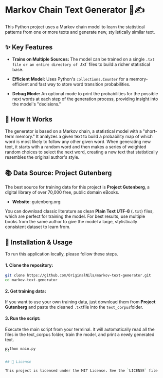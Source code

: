 
# Markov Chain Text Generator 📖✍️

This Python project uses a Markov chain model to learn the statistical patterns from one or more texts and generate new, stylistically similar text.





## ✨ Key Features

- **Trains on Multiple Sources:** The model can be trained on a single `.txt file or an entire directory of `.txt` files to build a richer statistical base.

- **Efficient Model:** Uses Python's `collections.Counter` for a memory-efficient and fast way to store word transition probabilities.

- **Debug Mode:** An optional mode to print the probabilities for the possible next words at each step of the generation process, providing insight into the model's "decisions."


## 🧠 How It Works

The generator is based on a Markov chain, a statistical model with a "short-term memory." It analyzes a given text to build a probability map of which word is most likely to follow any other given word. When generating new text, it starts with a random word and then makes a series of weighted random choices to select the next word, creating a new text that statistically resembles the original author's style.
## 📚 Data Source: Project Gutenberg

The best source for training data for this project is **Project Gutenberg**, a digital library of over 70,000 free, public domain eBooks.

- **Website**: gutenberg.org

You can download classic literature as clean **Plain Text UTF-8** (`.txt`) files, which are perfect for training the model. For best results, use multiple books from the same author to give the model a large, stylistically consistent dataset to learn from.
## 🚀 Installation & Usage

To run this application locally, please follow these steps.

#### 1. Clone the repository:

```bash
git clone https://github.com/OriginalNils/markov-text-generator.git
cd markov-text-generator
```

#### 2. Get training data:
If you want to use your own training data, just download them from **Project Gutenberg** and paste the cleaned `.txt`file into the `text_corpus`folder.

#### 3. Run the script:
Execute the main script from your terminal. It will automatically read all the files in the text_corpus folder, train the model, and print a newly generated text.

```bash
python main.py
``

## 📄 License

This project is licensed under the MIT License. See the `LICENSE` file for more details.

